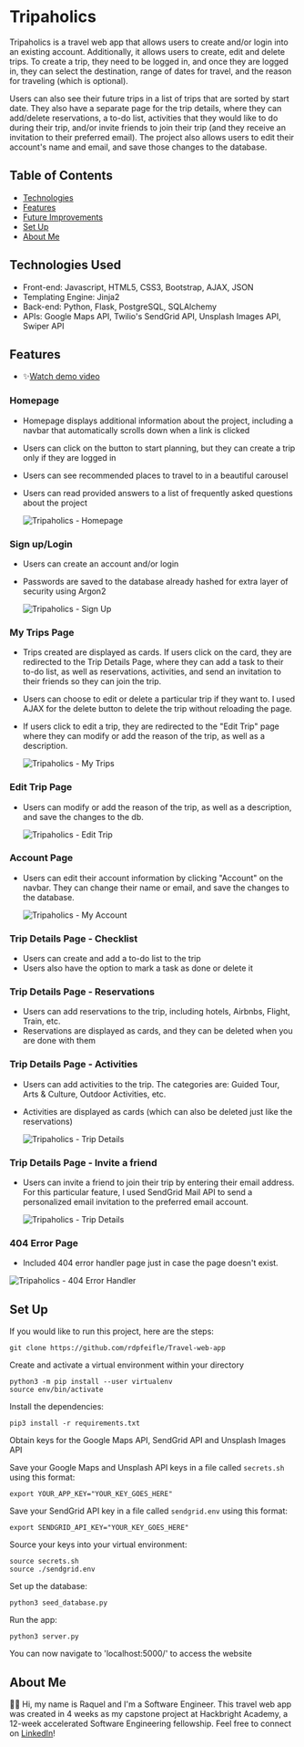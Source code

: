 # Tripaholics

Tripaholics is a travel web app that allows users to create and/or login into an existing account. Additionally, it allows users to create, edit and delete trips. To create a trip, they need to be logged in, and once they are logged in, they can select the destination, range of dates for travel, and the reason for traveling (which is optional).

Users can also see their future trips in a list of trips that are sorted by start date. They also have a separate page for the trip details, where they can add/delete reservations, a to-do list, activities that they would like to do during their trip, and/or invite friends to join their trip (and they receive an invitation to their preferred email). The project also allows users to edit their account's name and email, and save those changes to the database.

## Table of Contents

- [Technologies](#technologies-used)
- [Features](#features)
- [Future Improvements](#future-improvements)
- [Set Up](#set-up)
- [About Me](#about-me)

## Technologies Used

- Front-end: Javascript, HTML5, CSS3, Bootstrap, AJAX, JSON
- Templating Engine: Jinja2
- Back-end: Python, Flask, PostgreSQL, SQLAlchemy
- APIs: Google Maps API, Twilio's SendGrid API, Unsplash Images API, Swiper API

## Features

- ✨[Watch demo video](https://youtu.be/c5srainYwKA)

### Homepage

- Homepage displays additional information about the project, including a navbar that automatically scrolls down when a link is clicked
- Users can click on the button to start planning, but they can create a trip only if they are logged in
- Users can see recommended places to travel to in a beautiful carousel
- Users can read provided answers to a list of frequently asked questions about the project

  ![Tripaholics - Homepage](/static/screenshots/homepage.gif)

### Sign up/Login

- Users can create an account and/or login
- Passwords are saved to the database already hashed for extra layer of security using Argon2

  ![Tripaholics - Sign Up](/static/screenshots/signup-page.png)

### My Trips Page

- Trips created are displayed as cards. If users click on the card, they are redirected to the Trip Details Page, where they can add a task to their to-do list, as well as reservations, activities, and send an invitation to their friends so they can join the trip.
- Users can choose to edit or delete a particular trip if they want to. I used AJAX for the delete button to delete the trip without reloading the page.
- If users click to edit a trip, they are redirected to the "Edit Trip" page where they can modify or add the reason of the trip, as well as a description.

  ![Tripaholics - My Trips](/static/screenshots/my-trips.gif)

### Edit Trip Page

- Users can modify or add the reason of the trip, as well as a description, and save the changes to the db.

  ![Tripaholics - Edit Trip](/static/screenshots/edit-trip.png)

### Account Page

- Users can edit their account information by clicking "Account" on the navbar. They can change their name or email, and save the changes to the database.

  ![Tripaholics - My Account](/static/screenshots/myaccount-page.png)

### Trip Details Page - Checklist

- Users can create and add a to-do list to the trip
- Users also have the option to mark a task as done or delete it

### Trip Details Page - Reservations

- Users can add reservations to the trip, including hotels, Airbnbs, Flight, Train, etc.
- Reservations are displayed as cards, and they can be deleted when you are done with them

### Trip Details Page - Activities

- Users can add activities to the trip. The categories are: Guided Tour, Arts & Culture, Outdoor Activities, etc.
- Activities are displayed as cards (which can also be deleted just like the reservations)

  ![Tripaholics - Trip Details](/static/screenshots/trip-details.gif)

### Trip Details Page - Invite a friend

- Users can invite a friend to join their trip by entering their email address. For this particular feature, I used SendGrid Mail API to send a personalized email invitation to the preferred email account.

  ![Tripaholics - Trip Details](/static/screenshots/invite-friend.png)

### 404 Error Page

- Included 404 error handler page just in case the page doesn't exist.

![Tripaholics - 404 Error Handler](/static/screenshots/404-error.png)

## Set Up

If you would like to run this project, here are the steps:

```
git clone https://github.com/rdpfeifle/Travel-web-app
```

Create and activate a virtual environment within your directory

```
python3 -m pip install --user virtualenv
source env/bin/activate
```

Install the dependencies:

```
pip3 install -r requirements.txt
```

Obtain keys for the Google Maps API, SendGrid API and Unsplash Images API

Save your Google Maps and Unsplash API keys in a file called `secrets.sh` using this format:

```
export YOUR_APP_KEY="YOUR_KEY_GOES_HERE"
```

Save your SendGrid API key in a file called `sendgrid.env` using this format:

```
export SENDGRID_API_KEY="YOUR_KEY_GOES_HERE"
```

Source your keys into your virtual environment:

```
source secrets.sh
source ./sendgrid.env
```

Set up the database:

```
python3 seed_database.py
```

Run the app:

```
python3 server.py
```

You can now navigate to 'localhost:5000/' to access the website

## About Me

👩🏻 Hi, my name is Raquel and I'm a Software Engineer. This travel web app was created in 4 weeks as my capstone project at Hackbright Academy, a 12-week accelerated Software Engineering fellowship. Feel free to connect on [LinkedIn](https://www.linkedin.com/in/raqueldpfeifle/)!
